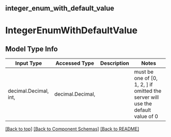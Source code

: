 <a name="top"></a>
## integer_enum_with_default_value
# IntegerEnumWithDefaultValue

## Model Type Info
Input Type | Accessed Type | Description | Notes
------------ | ------------- | ------------- | -------------
decimal.Decimal, int,  | decimal.Decimal,  |  | must be one of [0, 1, 2, ] if omitted the server will use the default value of 0

[[Back to top]](#top) [[Back to Component Schemas]](../../../README.md#Component-Schemas) [[Back to README]](../../../README.md)